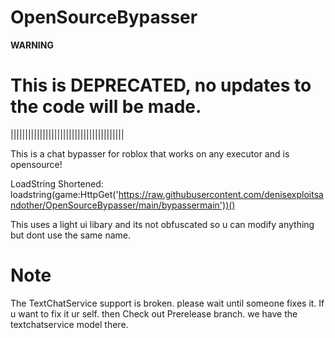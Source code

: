 # OpenSourceBypasser
**WARNING**
# This is DEPRECATED, no updates to the code will be made.

|||||||||||||||||||||||||||||||||||||||

This is a chat bypasser for roblox that works on any executor and is opensource!

LoadString Shortened: loadstring(game:HttpGet('https://raw.githubusercontent.com/denisexploitsandother/OpenSourceBypasser/main/bypassermain'))()

This uses a light ui libary and its not obfuscated so u can modify anything 
but dont use the same name.

# Note
The TextChatService support is broken. please wait until someone fixes it.
If u want to fix it ur self. then Check out Prerelease branch. we have the textchatservice model there.
